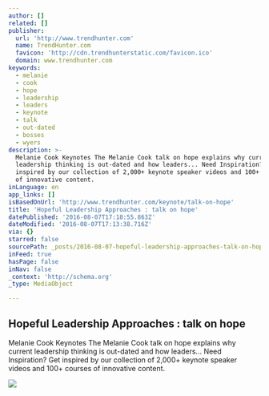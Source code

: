 ```yaml
---
author: []
related: []
publisher:
  url: 'http://www.trendhunter.com'
  name: TrendHunter.com
  favicon: 'http://cdn.trendhunterstatic.com/favicon.ico'
  domain: www.trendhunter.com
keywords:
  - melanie
  - cook
  - hope
  - leadership
  - leaders
  - keynote
  - talk
  - out-dated
  - bosses
  - wyers
description: >-
  Melanie Cook Keynotes The Melanie Cook talk on hope explains why current
  leadership thinking is out-dated and how leaders... Need Inspiration? Get
  inspired by our collection of 2,000+ keynote speaker videos and 100+ courses
  of innovative content.
inLanguage: en
app_links: []
isBasedOnUrl: 'http://www.trendhunter.com/keynote/talk-on-hope'
title: 'Hopeful Leadership Approaches : talk on hope'
datePublished: '2016-08-07T17:18:55.863Z'
dateModified: '2016-08-07T17:13:38.716Z'
via: {}
starred: false
sourcePath: _posts/2016-08-07-hopeful-leadership-approaches-talk-on-hope.md
inFeed: true
hasPage: false
inNav: false
_context: 'http://schema.org'
_type: MediaObject

---
```

<article style=""><h1>Hopeful Leadership Approaches : talk on hope</h1><p>Melanie Cook Keynotes The Melanie Cook talk on hope explains why current leadership thinking is out-dated and how leaders... Need Inspiration? Get inspired by our collection of 2,000+ keynote speaker videos and 100+ courses of innovative content.</p><img src="http://cdn.trendhunterstatic.com/thumbs/talk-on-hope.jpeg" /></article>